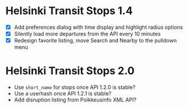 Helsinki Transit Stops 1.4
==========================

* [x] Add preferences dialog with time display and highlight radius options
* [x] Silently load more departures from the API every 10 minutes
* [x] Redesign favorite listing, move Search and Nearby to the pulldown menu

Helsinki Transit Stops 2.0
==========================

* Use `short_name` for stops once API 1.2.0 is stable?
* Use a userhash once API 1.2.1 is stable?
* Add disruption listing from Poikkeusinfo XML API?
